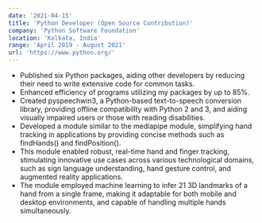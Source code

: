```yaml
---
date: '2021-04-15'
title: 'Python Developer (Open Source Contribution)'
company: 'Python Software Foundation'
location: 'Kolkata, India'
range: 'April 2019 - August 2021'
url: 'https://www.python.org/'
---
```


- Published six Python packages, aiding other developers by reducing their need to write extensive code for common tasks.
- Enhanced efficiency of programs utilizing my packages by up to 85%.
- Created pyspeechwin3, a Python-based text-to-speech conversion library, providing offline compatibility with Python 2 and 3, and aiding visually impaired users or those with reading disabilities.
- Developed a module similar to the mediapipe module, simplifying hand tracking in applications by providing concise methods such as findHands() and findPosition().
- This module enabled robust, real-time hand and finger tracking, stimulating innovative use cases across various technological domains, such as sign language understanding, hand gesture control, and augmented reality applications.
- The module employed machine learning to infer 21 3D landmarks of a hand from a single frame, making it adaptable for both mobile and desktop environments, and capable of handling multiple hands simultaneously.
